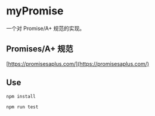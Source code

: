 # myPromise
一个对 Promise/A+ 规范的实现。


## Promises/A+ 规范

[https://promisesaplus.com/](https://promisesaplus.com/)


## Use
```
npm install

npm run test
```